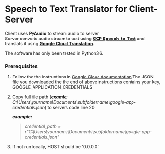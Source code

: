 # Speech to Text Translator for Client-Server
Client uses **PyAudio** to stream audio to server.  
Server converts audio stream to text using [**GCP Speech-to-Text**](https://cloud.google.com/speech-to-text) and translats it using [**Google Cloud Translation**](https://cloud.google.com/translate).

The software has only been tested in Python3.6.


### Prerequisites
1. Follow the the instructions in [Google Cloud documentation](https://cloud.google.com/docs/authentication/getting-started)
  The JSON file you downloaded the the end of above instructions contains your key, GOOGLE_APPLICATION_CREDENTIALS
2. Copy full  file path (***examle:*** *C:\Users\yourname\Documents\subfoldername\google-app-credentials.json*) to servers code line 20
 
   ***example:***
    > *credential_path = r"C:\Users\yourname\Documents\subfoldername\google-app-credentials.json"*
3. If not run locally, HOST should be '0.0.0.0'.


